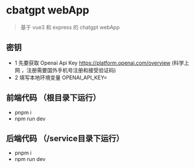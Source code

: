 # cbatgpt webApp

> 基于 vue3 和  express 的 chatgpt webApp



## 密钥
- 1 先要获取 Openai Api Key https://platform.openai.com/overview  (科学上网 ，注册需要国外手机号注册和接受验证码)
- 2 填写本地环境变量  OPENAI_API_KEY=

##  前端代码 （根目录下运行）
- pnpm i 
- npm run dev

## 后端代码 （/service目录下运行）
- pnpm i
- npm run dev
